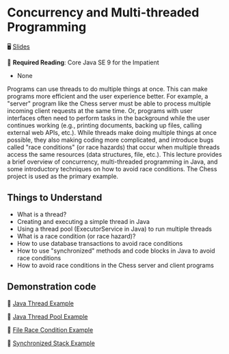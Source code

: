 # Concurrency and Multi-threaded Programming

🖥️ [Slides](https://docs.google.com/presentation/d/1ibtqBjYEzx45Nh9eLP5xq6jWKfVjVMpv/edit#slide=id.p1)

📖 **Required Reading**: Core Java SE 9 for the Impatient

- None

Programs can use threads to do multiple things at once. This can make programs more efficient and the user experience better. For example, a "server" program like the Chess server must be able to process multiple incoming client requests at the same time. Or, programs with user interfaces often need to perform tasks in the background while the user continues working (e.g., printing documents, backing up files, calling external web APIs, etc.). While threads make doing multiple things at once possible, they also making coding more complicated, and introduce bugs called "race conditions" (or race hazards) that occur when multiple threads access the same resources (data structures, file, etc.). This lecture provides a brief overview of concurrency, multi-threaded programming in Java, and some introductory techniques on how to avoid race conditions. The Chess project is used as the primary example.

## Things to Understand

- What is a thread?
- Creating and executing a simple thread in Java
- Using a thread pool (ExecutorService in Java) to run multiple threads
- What is a race condition (or race hazard)?
- How to use database transactions to avoid race conditions
- How to use "synchronized" methods and code blocks in Java to avoid race conditions
- How to avoid race conditions in the Chess server and client programs

## Demonstration code

📁 [Java Thread Example](example-code/src/demo/JavaThreadExample.java)

📁 [Java Thread Pool Example](example-code/src/demo/JavaThreadPoolExample.java)

📁 [File Race Condition Example](example-code/src/demo/FileRaceConditionExample.java)

📁 [Synchronized Stack Example](example-code/src/demo/Stack.java)
